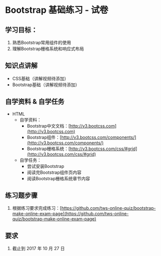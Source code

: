 # Bootstrap 基础练习 - 试卷

## 学习目标：

1. 熟悉Bootstrap常用组件的使用
2. 理解Bootstrap栅格系统和响应式布局

## 知识点讲解

- CSS基础（讲解视频待添加）
- Bootstrap基础（讲解视频待添加）

## 自学资料 & 自学任务

- HTML
  - 自学资料：
    - Bootstrap中文文档：[http://v3.bootcss.com](http://v3.bootcss.com)
    - Bootstrap组件：[http://v3.bootcss.com/components/](http://v3.bootcss.com/components/)
    - Bootstrap栅格系统：[http://v3.bootcss.com/css/#grid](http://v3.bootcss.com/css/#grid)
  - 自学任务：
    - 尝试安装Bootstrap
    - 阅读完Bootstrap组件页内容
    - 阅读Bootstrap栅格系统章节内容

## 练习题步骤

1. 根据练习要求完成练习：[https://github.com/tws-online-quiz/bootstrap-make-online-exam-page](https://github.com/tws-online-quiz/bootstrap-make-online-exam-page)

## 要求

1. 截止到 2017 年 10 月 27 日

